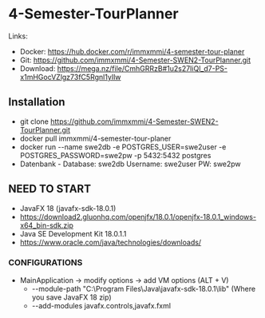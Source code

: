 # 4-Semester-TourPlanner
Links:
- Docker:  https://hub.docker.com/r/immxmmi/4-semester-tour-planer
- Git: https://github.com/immxmmi/4-Semester-SWEN2-TourPlanner.git 
- Download: https://mega.nz/file/CmhGRRzB#1u2s27IiQl_d7-PS-x1mHGocVZlgz73fC5Rgnl1yIlw
## Installation
- git clone https://github.com/immxmmi/4-Semester-SWEN2-TourPlanner.git
- docker pull immxmmi/4-semester-tour-planer
- docker run --name swe2db -e POSTGRES_USER=swe2user -e POSTGRES_PASSWORD=swe2pw -p 5432:5432 postgres
- Datenbank - Database: swe2db Username: swe2user PW: swe2pw

## NEED TO START ##
- JavaFX 18 (javafx-sdk-18.0.1)
- https://download2.gluonhq.com/openjfx/18.0.1/openjfx-18.0.1_windows-x64_bin-sdk.zip
- Java SE Development Kit 18.0.1.1
- https://www.oracle.com/java/technologies/downloads/


### CONFIGURATIONS ###
- MainApplication -> modify options -> add VM options (ALT + V)
  * --module-path "C:\Program Files\Java\javafx-sdk-18.0.1\lib"  (Where you save JavaFX 18 zip)
  * --add-modules javafx.controls,javafx.fxml
